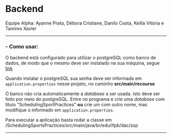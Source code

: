 # Backend

Equipe Alpha: Ayanne Prata, Débora Cristiane, Danilo Costa, Keilla Vitória e Tamires Xavier

---
### - Como usar:

O backend está configurado para utilizar o postgreSQL como banco de dados, de modo que o mesmo deve ser instalado na sua máquina, segue [link](http:www.postgresql.org/download/windows)

Quando instalar o postgreSQL sua senha deve ser informada em `application.properties` nesse projeto, no caminho **src/main/recourse**

O banco não cria automaticamente a _database_ a ser usada. Isto deve ser feito por meio do postgreSQL. Entre no programa e crie uma _database_ com título "SchedulingSportPractices" **ou** crie um com outro nome, mas modifique o informado em `application.properties`.

Para executar a aplicação basta rodar a classe em /SchedulingSportsPractices/src/main/java/br/edu/ifpb/dac/ssp

---